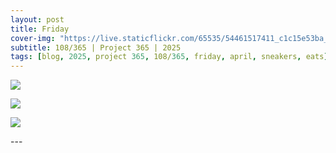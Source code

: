 ```yaml
---
layout: post
title: Friday
cover-img: "https://live.staticflickr.com/65535/54461517411_c1c15e53ba_h.jpg"
subtitle: 108/365 | Project 365 | 2025
tags: [blog, 2025, project 365, 108/365, friday, april, sneakers, eats]
---
```

<style>
  .intro-header.big-img {
    background-position:center; 
  }
</style>
<p class="post-img-wrap">
  <img src="https://live.staticflickr.com/65535/54460899881_41beb6d98a_h.jpg">
</p>
<p class="post-img-wrap">
  <img src="https://live.staticflickr.com/65535/54461517411_c1c15e53ba_h.jpg">
</p>
<p class="post-img-wrap">
  <img src="https://live.staticflickr.com/65535/54461711069_0f5a4a6d32_h.jpg">
</p>
---
